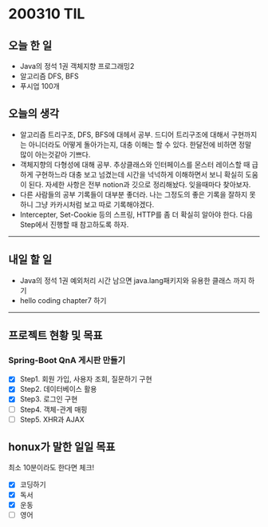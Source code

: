 # 200310 TIL

## 오늘 한 일

- Java의 정석 1권 객체지향 프로그래밍2
- 알고리즘 DFS, BFS
- 푸시업 100개

## 오늘의 생각

- 알고리즘 트리구조, DFS, BFS에 대헤서 공부. 드디어 트리구조에 대해서 구현까지는 아니더라도 어떻게 돌아가는지,
  대충 이해는 할 수 있다. 한달전에 비하면 정말 많이 아는것같아 기쁘다.
- 객체지향의 다형성에 대해 공부. 추상클래스와 인터페이스를 몬스터 레이스할 때 급하게 구현하느라 대충 보고 넘겼는데 시간을 넉넉하게 이해하면서 보니 확실히 도움이 된다. 자세한 사항은 전부 notion과 깃으로 정리해놨다. 잊을때마다 찾아보자.
- 다른 사람들의 공부 기록들이 대부분 좋더라. 나는 그정도의 좋은 기록을 잘하지 못하니 그냥 카카시처럼
  보고 따로 기록해야겠다.
- Intercepter, Set-Cookie 등의 스프링, HTTP를 좀 더 확실히 알아야 한다. 다음 Step에서 진행할 때 참고하도록 하자.

------

## 내일 할 일

- Java의 정석 1권 예외처리 시간 남으면 java.lang패키지와 유용한 클래스 까지 하기
- hello coding chapter7 하기

------

## 프로젝트 현황 및 목표

### Spring-Boot QnA 게시판 만들기

- [x] Step1. 회원 가입, 사용자 조회, 질문하기 구현
- [x] Step2. 데이터베이스 활용
- [x] Step3. 로그인 구현
- [ ] Step4. 객체-관계 매핑
- [ ] Step5. XHR과 AJAX

## honux가 말한 일일 목표

최소 10분이라도 한다면 체크!

- [x] 코딩하기
- [x] 독서
- [x] 운동
- [ ] 영어